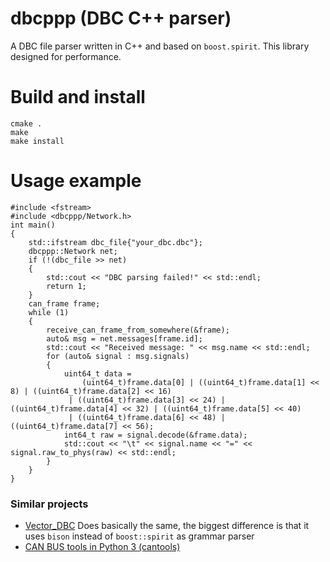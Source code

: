 # dbcppp (DBC C++ parser)
A DBC file parser written in C++ and based on `boost.spirit`. This library designed for performance.

# Build and install
```
cmake .
make
make install
```
# Usage example
```
#include <fstream>
#include <dbcppp/Network.h>
int main()
{
    std::ifstream dbc_file{"your_dbc.dbc"};
    dbcppp::Network net;
    if (!(dbc_file >> net)
    {
        std::cout << "DBC parsing failed!" << std::endl;
        return 1;
    }
    can_frame frame;
    while (1)
    {
        receive_can_frame_from_somewhere(&frame);
        auto& msg = net.messages[frame.id];
        std::cout << "Received message: " << msg.name << std::endl;
        for (auto& signal : msg.signals)
        {
            uint64_t data =
                (uint64_t)frame.data[0] | ((uint64_t)frame.data[1] << 8) | ((uint64_t)frame.data[2] << 16)
             | ((uint64_t)frame.data[3] << 24) | ((uint64_t)frame.data[4] << 32) | ((uint64_t)frame.data[5] << 40)
             | ((uint64_t)frame.data[6] << 48) | ((uint64_t)frame.data[7] << 56);
            int64_t raw = signal.decode(&frame.data);
            std::cout << "\t" << signal.name << "=" << signal.raw_to_phys(raw) << std::endl;
        }
    }
}

```
### Similar projects
  * [Vector_DBC](https://bitbucket.org/tobylorenz/vector_dbc/src/master/) Does basically the same, the biggest difference is that it uses `bison` instead of `boost::spirit` as grammar parser
  * [CAN BUS tools in Python 3 (cantools)](https://github.com/eerimoq/cantools) 

